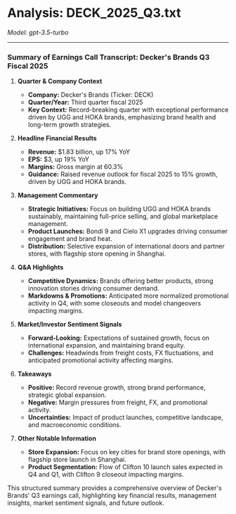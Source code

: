 # Analysis: DECK_2025_Q3.txt

*Model: gpt-3.5-turbo*

---

### Summary of Earnings Call Transcript: Decker's Brands Q3 Fiscal 2025

1. **Quarter & Company Context**
   - **Company:** Decker's Brands (Ticker: DECK)
   - **Quarter/Year:** Third quarter fiscal 2025
   - **Key Context:** Record-breaking quarter with exceptional performance driven by UGG and HOKA brands, emphasizing brand health and long-term growth strategies.

2. **Headline Financial Results**
   - **Revenue:** $1.83 billion, up 17% YoY
   - **EPS:** $3, up 19% YoY
   - **Margins:** Gross margin at 60.3%
   - **Guidance:** Raised revenue outlook for fiscal 2025 to 15% growth, driven by UGG and HOKA brands.

3. **Management Commentary**
   - **Strategic Initiatives:** Focus on building UGG and HOKA brands sustainably, maintaining full-price selling, and global marketplace management.
   - **Product Launches:** Bondi 9 and Cielo X1 upgrades driving consumer engagement and brand heat.
   - **Distribution:** Selective expansion of international doors and partner stores, with flagship store opening in Shanghai.

4. **Q&A Highlights**
   - **Competitive Dynamics:** Brands offering better products, strong innovation stories driving consumer demand.
   - **Markdowns & Promotions:** Anticipated more normalized promotional activity in Q4, with some closeouts and model changeovers impacting margins.

5. **Market/Investor Sentiment Signals**
   - **Forward-Looking:** Expectations of sustained growth, focus on international expansion, and maintaining brand equity.
   - **Challenges:** Headwinds from freight costs, FX fluctuations, and anticipated promotional activity affecting margins.

6. **Takeaways**
   - **Positive:** Record revenue growth, strong brand performance, strategic global expansion.
   - **Negative:** Margin pressures from freight, FX, and promotional activity.
   - **Uncertainties:** Impact of product launches, competitive landscape, and macroeconomic conditions.

7. **Other Notable Information**
   - **Store Expansion:** Focus on key cities for brand store openings, with flagship store launch in Shanghai.
   - **Product Segmentation:** Flow of Clifton 10 launch sales expected in Q4 and Q1, with Clifton 9 closeout impacting margins.

This structured summary provides a comprehensive overview of Decker's Brands' Q3 earnings call, highlighting key financial results, management insights, market sentiment signals, and future outlook.